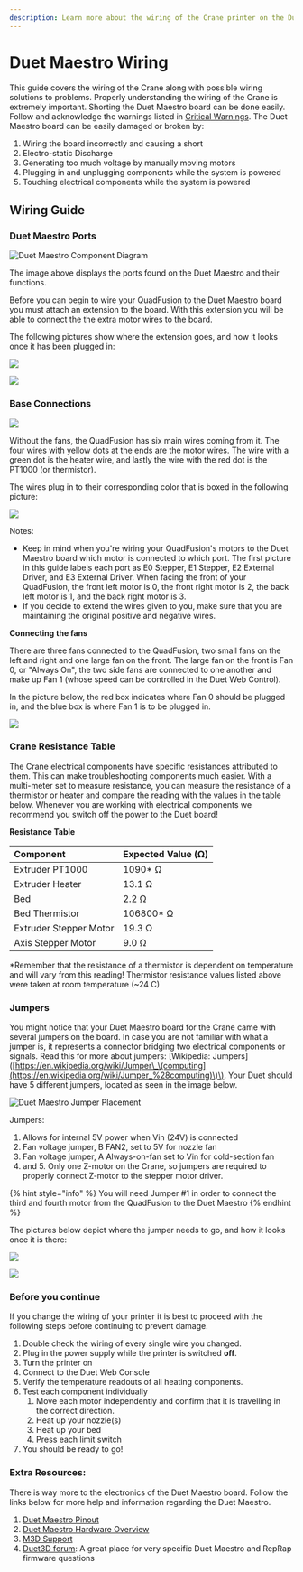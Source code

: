 ```yaml
---
description: Learn more about the wiring of the Crane printer on the Duet Maestro side.
---
```


# Duet Maestro Wiring

This guide covers the wiring of the Crane along with possible wiring solutions to problems. Properly understanding the wiring of the Crane is extremely important. Shorting the Duet Maestro board can be done easily. Follow and acknowledge the warnings listed in [Critical Warnings](https://m3d.gitbook.io/promega-docs/getting-started/critical-warnings-and-information). The Duet Maestro board can be easily damaged or broken by:

1. Wiring the board incorrectly and causing a short
2. Electro-static Discharge
3. Generating too much voltage by manually moving motors
4. Plugging in and unplugging components while the system is powered
5. Touching electrical components while the system is powered

## Wiring Guide

### Duet Maestro Ports

![Duet Maestro Component Diagram](../.gitbook/assets/7hdul5ufumywk6z6-duetcomponents.jfif)

The image above displays the ports found on the Duet Maestro and their functions.

Before you can begin to wire your QuadFusion to the Duet Maestro board you must attach an extension to the board. With this extension you will be able to connect the the extra motor wires to the board.

The following pictures show where the extension goes, and how it looks once it has been plugged in: 

![](../.gitbook/assets/image%20%2874%29.png)

![](../.gitbook/assets/image%20%282%29.png)

### Base Connections

![](../.gitbook/assets/image%20%287%29.png)

Without the fans, the QuadFusion has six main wires coming from it. The four wires with yellow dots at the ends are the motor wires. The wire with a green dot is the heater wire, and lastly the wire with the red dot is the PT1000 \(or thermistor\). 

The wires plug in to their corresponding color that is boxed in the following picture:

![](../.gitbook/assets/image%20%2856%29.png)

Notes:

* Keep in mind when you're wiring your QuadFusion's motors to the Duet Maestro board which motor is connected to which port. The first picture in this guide labels each port as E0 Stepper, E1 Stepper, E2 External Driver, and E3 External Driver. When facing the front of your QuadFusion, the front left motor is 0, the front right motor is 2, the back left motor is 1, and the back right motor is 3. 
* If you decide to extend the wires given to you, make sure that you are maintaining the original positive and negative wires. 

**Connecting the fans**

There are three fans connected to the QuadFusion, two small fans on the left and right and one large fan on the front. The large fan on the front is Fan 0, or "Always On", the two side fans are connected to one another and make up Fan 1 \(whose speed can be controlled in the Duet Web Control\).

In the picture below, the red box indicates where Fan 0 should be plugged in, and the blue box is where Fan 1 is to be plugged in. 

![](../.gitbook/assets/img_1358_.jpg)

### Crane Resistance Table

The Crane electrical components have specific resistances attributed to them. This can make troubleshooting components much easier. With a multi-meter set to measure resistance, you can measure the resistance of a thermistor or heater and compare the reading with the values in the table below. Whenever you are working with electrical components we recommend you switch off the power to the Duet board!

**Resistance Table**

| Component | Expected Value \(Ω\) |
| :--- | :--- |
| Extruder PT1000 | 1090\* Ω |
| Extruder Heater | 13.1 Ω |
| Bed | 2.2 Ω |
| Bed Thermistor | 106800\* Ω |
| Extruder Stepper Motor | 19.3 Ω |
| Axis Stepper Motor | 9.0 Ω |

\*Remember that the resistance of a thermistor is dependent on temperature and will vary from this reading! Thermistor resistance values listed above were taken at room temperature \(~24 C\)

### Jumpers

You might notice that your Duet Maestro board for the Crane came with several jumpers on the board. In case you are not familiar with what a jumper is, it represents a connector bridging two electrical components or signals. Read this for more about jumpers: \[Wikipedia: Jumpers\]\([https://en.wikipedia.org/wiki/Jumper\_\(computing](https://en.wikipedia.org/wiki/Jumper_%28computing)\)\). Your Duet should have 5 different jumpers, located as seen in the image below.

![Duet Maestro Jumper Placement](../.gitbook/assets/w1auipj2zhq0fiku-duetmaestrojumpers.jpg)

Jumpers:

1. Allows for internal 5V power when Vin \(24V\) is connected
2. Fan voltage jumper, B FAN2, set to 5V for nozzle fan
3. Fan voltage jumper, A Always-on-fan set to Vin for cold-section fan
4. and 5. Only one Z-motor on the Crane, so jumpers are required to properly connect Z-motor to the stepper motor driver.

{% hint style="info" %}
You will need Jumper \#1 in order to connect the third and fourth motor from the QuadFusion to the Duet Maestro
{% endhint %}

The pictures below depict where the jumper needs to go, and how it looks once it is there:

![](../.gitbook/assets/image%20%2844%29.png)

![](../.gitbook/assets/image%20%2863%29.png)

### Before you continue

If you change the wiring of your printer it is best to proceed with the following steps before continuing to prevent damage.

1. Double check the wiring of every single wire you changed. 
2. Plug in the power supply while the printer is switched **off**. 
3. Turn the printer on 
4. Connect to the Duet Web Console 
5. Verify the temperature readouts of all heating components. 
6. Test each component individually
   1. Move each motor independently and confirm that it is travelling in the correct direction.
   2. Heat up your nozzle\(s\)
   3. Heat up your bed
   4. Press each limit switch
7. You should be ready to go!

### Extra Resources:

There is way more to the electronics of the Duet Maestro board. Follow the links below for more help and information regarding the Duet Maestro.

1. [Duet Maestro Pinout](https://duet3d.dozuki.com/Wiki/Duet_2_Maestro_Wiring_Diagram) 
2. [Duet Maestro Hardware Overview](https://duet3d.dozuki.com/Wiki/Duet_2_Maestro_Hardware_Overview#Section_Wiring_and_pinout) 
3. [M3D Support](https://printm3d.com/support) 
4. [Duet3D forum](https://forum.duet3d.com/): A great place for very specific Duet Maestro and RepRap firmware questions

